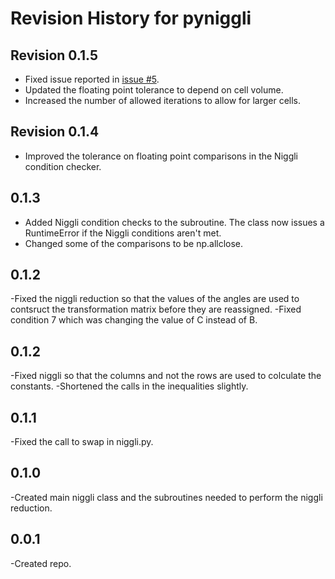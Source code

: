# Revision History for pyniggli

## Revision 0.1.5
- Fixed issue reported in [issue #5](https://github.com/wsmorgan/pyniggli/issues/5).
- Updated the floating point tolerance to depend on cell volume.
- Increased the number of allowed iterations to allow for larger cells.

## Revision 0.1.4
- Improved the tolerance on floating point comparisons in the Niggli
  condition checker.

## 0.1.3
- Added Niggli condition checks to the subroutine. The class now
  issues a RuntimeError if the Niggli conditions aren't met.
- Changed some of the comparisons to be np.allclose.

## 0.1.2
-Fixed the niggli reduction so that the values of the angles are used
 to contsruct the transformation matrix before they are reassigned.
-Fixed condition 7 which was changing the value of C instead of B.

## 0.1.2
-Fixed niggli so that the columns and not the rows are used to colculate the constants.
-Shortened the calls in the inequalities slightly.

## 0.1.1
-Fixed the call to swap in niggli.py.

## 0.1.0
-Created main niggli class and the subroutines needed to perform the
 niggli reduction.

## 0.0.1
-Created repo.